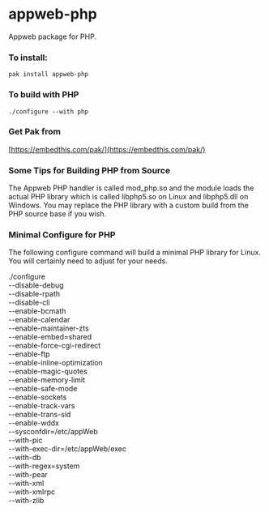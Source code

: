 appweb-php
===

Appweb package for PHP.

### To install:

    pak install appweb-php

### To build with PHP

    ./configure --with php

### Get Pak from

[https://embedthis.com/pak/](https://embedthis.com/pak/)


### Some Tips for Building PHP from Source

The Appweb PHP handler is called mod_php.so and the module loads the actual PHP library which is called libphp5.so
on Linux and libphp5.dll on Windows. You may replace the PHP library with a custom build from the PHP
source base if you wish.

### Minimal Configure for PHP

The following configure command will build a minimal PHP library for Linux. You will certainly need to adjust for your needs.

./configure \
    --disable-debug \
    --disable-rpath \
    --disable-cli \
    --enable-bcmath \
    --enable-calendar \
    --enable-maintainer-zts \
    --enable-embed=shared \
    --enable-force-cgi-redirect \
    --enable-ftp \
    --enable-inline-optimization \
    --enable-magic-quotes \
    --enable-memory-limit \
    --enable-safe-mode \
    --enable-sockets \
    --enable-track-vars \
    --enable-trans-sid \
    --enable-wddx \
    --sysconfdir=/etc/appWeb \
    --with-pic \
    --with-exec-dir=/etc/appWeb/exec \
    --with-db \
    --with-regex=system \
    --with-pear \
    --with-xml \
    --with-xmlrpc \
    --with-zlib
